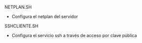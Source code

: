 
NETPLAN.SH
- Configura el netplan del servidor

SSHCLIENTE.SH
- Configura el servicio ssh a través de acceso por clave pública
